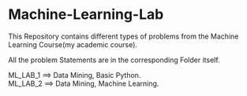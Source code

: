# Machine-Learning-Lab

This Repository contains different types of problems from the Machine Learning Course(my academic course).  

All the problem Statements are in the corresponding Folder itself.  
  
  
ML_LAB_1 ==> Data Mining, Basic Python.  
ML_LAB_2 ==> Data Mining, Machine Learning. 
